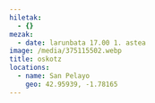 ```yaml
---
hiletak:
  - {}
mezak:
  - date: larunbata 17.00 1. astea
image: /media/375115502.webp
title: oskotz
locations:
  - name: San Pelayo
    geo: 42.95939, -1.78165
---
```

